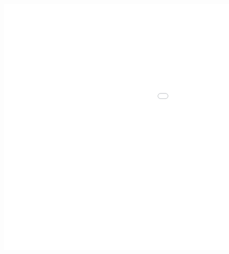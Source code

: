 <iframe width="1600" height="800" frameborder="0" scrolling="no" src="//plot.ly/~riddhiman/515.embed?share_key=9CSrcAvP1XAthXVYtLi2s8"></iframe>
